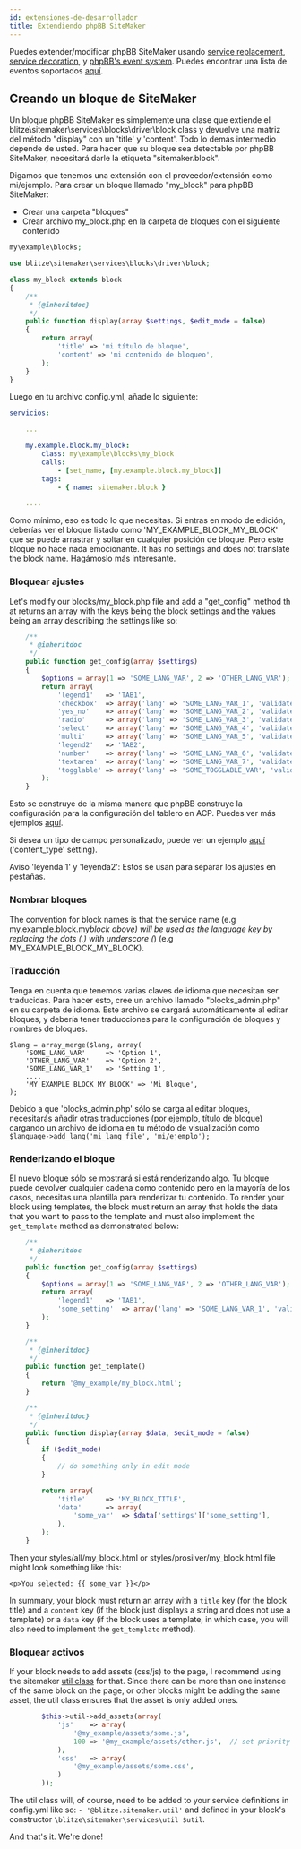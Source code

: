 ```yaml
---
id: extensiones-de-desarrollador
title: Extendiendo phpBB SiteMaker
---
```


Puedes extender/modificar phpBB SiteMaker usando [service replacement](https://area51.phpbb.com/docs/dev/3.2.x/extensions/tutorial_advanced.html#using-service-replacement), [service decoration](https://area51.phpbb.com/docs/dev/3.2.x/extensions/tutorial_advanced.html#using-service-decoration), y [phpBB's event system](https://area51.phpbb.com/docs/dev/3.2.x/extensions/tutorial_events.html). Puedes encontrar una lista de eventos soportados [aquí](./developer-events.md).

## Creando un bloque de SiteMaker

Un bloque phpBB SiteMaker es simplemente una clase que extiende el blitze\sitemaker\services\blocks\driver\block class y devuelve una matriz del método "display" con un 'title' y 'content'. Todo lo demás intermedio depende de usted. Para hacer que su bloque sea detectable por phpBB SiteMaker, necesitará darle la etiqueta "sitemaker.block".

Digamos que tenemos una extensión con el proveedor/extensión como mi/ejemplo. Para crear un bloque llamado "my_block" para phpBB SiteMaker:

- Crear una carpeta "bloques"
- Crear archivo my_block.php en la carpeta de bloques con el siguiente contenido

```php
my\example\blocks;

use blitze\sitemaker\services\blocks\driver\block;

class my_block extends block
{
    /**
     * {@inheritdoc}
     */
    public function display(array $settings, $edit_mode = false)
    {
        return array(
            'title' => 'mi título de bloque',
            'content' => 'mi contenido de bloqueo',
        );
    }
}
```

Luego en tu archivo config.yml, añade lo siguiente:

```yml
servicios:

    ...

    my.example.block.my_block:
        class: my\example\blocks\my_block
        calls:
            - [set_name, [my.example.block.my_block]]
        tags:
            - { name: sitemaker.block }

    ....

```

Como mínimo, eso es todo lo que necesitas. Si entras en modo de edición, deberías ver el bloque listado como 'MY_EXAMPLE_BLOCK_MY_BLOCK' que se puede arrastrar y soltar en cualquier posición de bloque. Pero este bloque no hace nada emocionante. It has no settings and does not translate the block name. Hagámoslo más interesante.

### Bloquear ajustes

Let's modify our blocks/my_block.php file and add a "get_config" method th at returns an array with the keys being the block settings and the values being an array describing the settings like so:

```php
    /**
     * @inheritdoc
     */
    public function get_config(array $settings)
    {
        $options = array(1 => 'SOME_LANG_VAR', 2 => 'OTHER_LANG_VAR');
        return array(
            'legend1'   => 'TAB1',
            'checkbox'  => array('lang' => 'SOME_LANG_VAR_1', 'validate' => 'string', 'type' => 'checkbox', 'options' => $options, 'default' => array(), 'explain' => false),
            'yes_no'    => array('lang' => 'SOME_LANG_VAR_2', 'validate' => 'bool', 'type' => 'radio:yes_no', 'explain' => false, 'default' => false),
            'radio'     => array('lang' => 'SOME_LANG_VAR_3', 'validate' => 'bool', 'type' => 'radio', 'options' => $options, 'explain' => false, 'default' => 'topic'),
            'select'    => array('lang' => 'SOME_LANG_VAR_4', 'validate' => 'string', 'type' => 'select', 'options' => $options, 'default' => '', 'explain' => false),
            'multi'     => array('lang' => 'SOME_LANG_VAR_5', 'validate' => 'string', 'type' => 'multi_select', 'options' => $options, 'default' => array(), 'explain' => false),
            'legend2'   => 'TAB2',
            'number'    => array('lang' => 'SOME_LANG_VAR_6', 'validate' => 'int:0:20', 'type' => 'number:0:20', 'maxlength' => 2, 'explain' => false, 'default' => 5),
            'textarea'  => array('lang' => 'SOME_LANG_VAR_7', 'validate' => 'string', 'type' => 'textarea:3:40', 'maxlength' => 2, 'explain' => true, 'default' => ''),
            'togglable' => array('lang' => 'SOME_TOGGLABLE_VAR', 'validate' => 'string', 'type' => 'select:1:0:toggle_key', 'options' => $options, 'default' => '', 'append' => '<div id="toggle_key-1">Only show when option 1 is selected</div>'),
        );
    }
```

Esto se construye de la misma manera que phpBB construye la configuración para la configuración del tablero en ACP. Puedes ver más ejemplos [aquí](https://github.com/phpbb/phpbb/blob/master/phpBB/includes/acp/acp_board.php).

Si desea un tipo de campo personalizado, puede ver un ejemplo [aquí](https://github.com/blitze/phpBB-ext-sitemaker_content/blob/develop/blocks/recent.php) ('content_type' setting).

Aviso 'leyenda 1' y 'leyenda2': Estos se usan para separar los ajustes en pestañas.

### Nombrar bloques

The convention for block names is that the service name (e.g my.example.block.my*block above) will be used as the language key by replacing the dots (.) with underscore (*) (e.g MY_EXAMPLE_BLOCK_MY_BLOCK).

### Traducción

Tenga en cuenta que tenemos varias claves de idioma que necesitan ser traducidas. Para hacer esto, cree un archivo llamado "blocks_admin.php" en su carpeta de idioma. Este archivo se cargará automáticamente al editar bloques, y debería tener traducciones para la configuración de bloques y nombres de bloques.

    $lang = array_merge($lang, array(
        'SOME_LANG_VAR'     => 'Option 1',
        'OTHER_LANG_VAR'    => 'Option 2',
        'SOME_LANG_VAR_1'   => 'Setting 1',
        ....
        'MY_EXAMPLE_BLOCK_MY_BLOCK' => 'Mi Bloque',
    );
    

Debido a que 'blocks_admin.php' sólo se carga al editar bloques, necesitarás añadir otras traducciones (por ejemplo, título de bloque) cargando un archivo de idioma en tu método de visualización como `$language->add_lang('mi_lang_file', 'mi/ejemplo');`

### Renderizando el bloque

El nuevo bloque sólo se mostrará si está renderizando algo. Tu bloque puede devolver cualquier cadena como contenido pero en la mayoría de los casos, necesitas una plantilla para renderizar tu contenido. To render your block using templates, the block must return an array that holds the data that you want to pass to the template and must also implement the `get_template` method as demonstrated below:

```php
    /**
     * @inheritdoc
     */
    public function get_config(array $settings)
    {
        $options = array(1 => 'SOME_LANG_VAR', 2 => 'OTHER_LANG_VAR');
        return array(
            'legend1'   => 'TAB1',
            'some_setting'  => array('lang' => 'SOME_LANG_VAR_1', 'validate' => 'string', 'type' => 'checkbox', 'options' => $options, 'default' => array(), 'explain' => false),
        );
    }

    /**
     * {@inheritdoc}
     */
    public function get_template()
    {
        return '@my_example/my_block.html';
    }

    /**
     * {@inheritdoc}
     */
    public function display(array $data, $edit_mode = false)
    {
        if ($edit_mode)
        {
            // do something only in edit mode
        }

        return array(
            'title'     => 'MY_BLOCK_TITLE',
            'data'      => array(
                'some_var'  => $data['settings']['some_setting'],
            ),
        );
    }
```

Then your styles/all/my_block.html or styles/prosilver/my_block.html file might look something like this:

    <p>You selected: {{ some_var }}</p>
    

In summary, your block must return an array with a `title` key (for the block title) and a `content` key (if the block just displays a string and does not use a template) or a `data` key (if the block uses a template, in which case, you will also need to implement the `get_template` method).

### Bloquear activos

If your block needs to add assets (css/js) to the page, I recommend using the sitemaker [util class](https://github.com/blitze/phpBB-ext-sitemaker/blob/develop/services/util.php) for that. Since there can be more than one instance of the same block on the page, or other blocks might be adding the same asset, the util class ensures that the asset is only added ones.

```php
        $this->util->add_assets(array(
            'js'    => array(
                '@my_example/assets/some.js',
                100 => '@my_example/assets/other.js',  // set priority
            ),
            'css'   => array(
                '@my_example/assets/some.css',
            )
        ));
```

The util class will, of course, need to be added to your service definitions in config.yml like so: `- '@blitze.sitemaker.util'` and defined in your block's constructor `\blitze\sitemaker\services\util $util`.

And that's it. We're done!